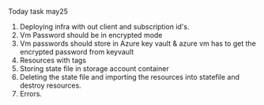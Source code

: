 Today task may25

1. Deploying infra with out client and subscription id's.
2. Vm Password should be in encrypted mode
3. Vm passwords should store in Azure key vault & azure vm has to get the encrypted password from keyvault
4. Resources with  tags
5. Storing state file in storage account container
6. Deleting the state file and importing the resources into statefile and destroy resources.
7. Errors.
